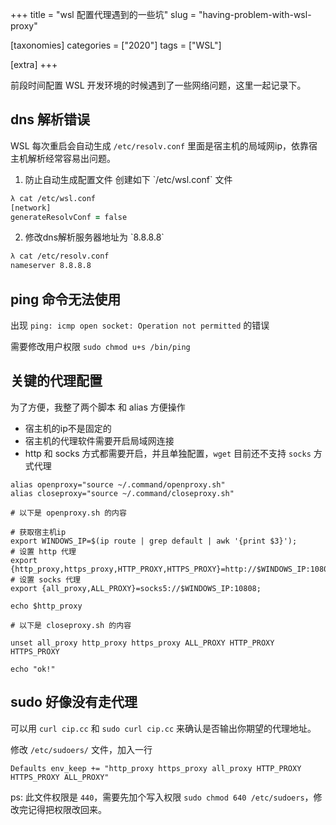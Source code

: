 +++
title = "wsl 配置代理遇到的一些坑"
slug = "having-problem-with-wsl-proxy"

[taxonomies]
categories = ["2020"]
tags = ["WSL"]

[extra]
+++

前段时间配置 WSL 开发环境的时候遇到了一些网络问题，这里一起记录下。

<!-- more -->

## dns 解析错误

WSL 每次重启会自动生成 `/etc/resolv.conf` 里面是宿主机的局域网ip，依靠宿主机解析经常容易出问题。
1. <p>防止自动生成配置文件 创建如下 `/etc/wsl.conf` 文件</p>  
```zsh
λ cat /etc/wsl.conf
[network]
generateResolvConf = false
```

2. <p>修改dns解析服务器地址为 `8.8.8.8`</p>  
```zsh
λ cat /etc/resolv.conf
nameserver 8.8.8.8
```
## ping 命令无法使用

出现 `ping: icmp open socket: Operation not permitted` 的错误

需要修改用户权限 `sudo chmod u+s /bin/ping`

## 关键的代理配置

为了方便，我整了两个脚本 和 alias 方便操作
- 宿主机的ip不是固定的
- 宿主机的代理软件需要开启局域网连接
- http 和 socks 方式都需要开启，并且单独配置，`wget` 目前还不支持 `socks` 方式代理

```
alias openproxy="source ~/.command/openproxy.sh"
alias closeproxy="source ~/.command/closeproxy.sh"
```
```
# 以下是 openproxy.sh 的内容

# 获取宿主机ip
export WINDOWS_IP=$(ip route | grep default | awk '{print $3}');
# 设置 http 代理
export {http_proxy,https_proxy,HTTP_PROXY,HTTPS_PROXY}=http://$WINDOWS_IP:10809;
# 设置 socks 代理
export {all_proxy,ALL_PROXY}=socks5://$WINDOWS_IP:10808;

echo $http_proxy
```
```
# 以下是 closeproxy.sh 的内容

unset all_proxy http_proxy https_proxy ALL_PROXY HTTP_PROXY HTTPS_PROXY

echo "ok!"
```

## sudo 好像没有走代理
可以用 `curl cip.cc` 和 `sudo curl cip.cc` 来确认是否输出你期望的代理地址。

修改 `/etc/sudoers/` 文件，加入一行

`Defaults env_keep += "http_proxy https_proxy all_proxy HTTP_PROXY HTTPS_PROXY ALL_PROXY"`

ps: 此文件权限是 `440`，需要先加个写入权限 `sudo chmod 640 /etc/sudoers`，修改完记得把权限改回来。